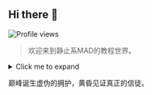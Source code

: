 ## Hi there 👋

<!--

**Here are some ideas to get you started:**

🙋‍♀️ A short introduction - what is your organization all about?
🌈 Contribution guidelines - how can the community get involved?
👩‍💻 Useful resources - where can the community find your docs? Is there anything else the community should know?
🍿 Fun facts - what does your team eat for breakfast?
🧙 Remember, you can do mighty things with the power of [Markdown](https://docs.github.com/github/writing-on-github/getting-started-with-writing-and-formatting-on-github/basic-writing-and-formatting-syntax)
-->

<!--
![banner](https://github.com/mad-center/.github/blob/main/profile/assets/sora-no-woto-1.jpg)
-->

![Profile views](https://komarev.com/ghpvc/?username=mad-center)

> 欢迎来到静止系MAD的教程世界。

<details>
  <summary>Click me to expand</summary>
  <img src="https://github.com/mad-center/.github/blob/main/profile/assets/narcissu-1.jpeg" alt="profile banner">
</details>    

巅峰诞生虚伪的拥护，黄昏见证真正的信徒。
